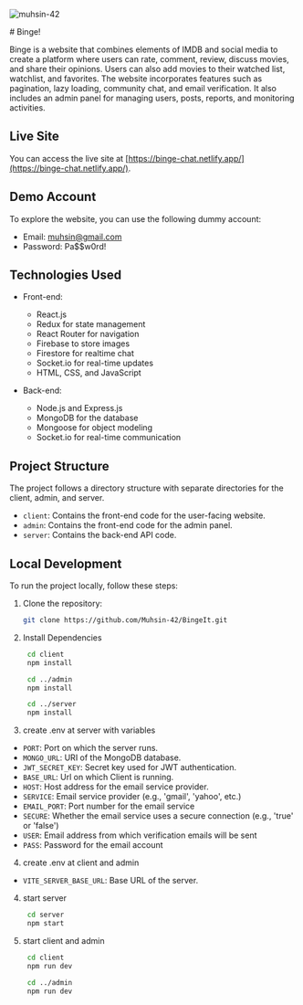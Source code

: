 <p align="left"> <img src="https://komarev.com/ghpvc/?username=muhsin-42&label=Repo%20views&color=0e75b6&style=flat" alt="muhsin-42" /> </p>
# Binge!

Binge is a website that combines elements of IMDB and social media to create a platform where users can rate, comment, review, discuss movies, and share their opinions. Users can also add movies to their watched list, watchlist, and favorites. The website incorporates features such as pagination, lazy loading, community chat, and email verification. It also includes an admin panel for managing users, posts, reports, and monitoring activities.

## Live Site

You can access the live site at [https://binge-chat.netlify.app/](https://binge-chat.netlify.app/).

## Demo Account

To explore the website, you can use the following dummy account:

- Email: muhsin@gmail.com
- Password: Pa$$w0rd!

## Technologies Used

- Front-end:
  - React.js
  - Redux for state management
  - React Router for navigation
  - Firebase to store images
  - Firestore for realtime chat
  - Socket.io for real-time updates
  - HTML, CSS, and JavaScript

- Back-end:
  - Node.js and Express.js
  - MongoDB for the database
  - Mongoose for object modeling
  - Socket.io for real-time communication

## Project Structure

The project follows a directory structure with separate directories for the client, admin, and server.

- `client`: Contains the front-end code for the user-facing website.
- `admin`: Contains the front-end code for the admin panel.
- `server`: Contains the back-end API code.

## Local Development

To run the project locally, follow these steps:

1. Clone the repository:

   ```bash
   git clone https://github.com/Muhsin-42/BingeIt.git

2. Install Dependencies
   ```bash
    cd client
    npm install

    cd ../admin
    npm install

    cd ../server
    npm install

3. create .env at server with variables
- `PORT`: Port on which the server runs.
- `MONGO_URL`: URI of the MongoDB database.
- `JWT_SECRET_KEY`: Secret key used for JWT authentication.
- `BASE_URL`: Url on which Client is running.
- `HOST`: Host address for the email service provider.
- `SERVICE`: Email service provider (e.g., 'gmail', 'yahoo', etc.)
- `EMAIL_PORT`: Port number for the email service
- `SECURE`: Whether the email service uses a secure connection (e.g., 'true' or 'false')
- `USER`: Email address from which verification emails will be sent
- `PASS`: Password for the email account

4. create .env at client and admin
- `VITE_SERVER_BASE_URL`: Base URL of the server.

4. start server
   ```bash
    cd server
    npm start


5. start client and admin
   ```bash
    cd client
    npm run dev

    cd ../admin
    npm run dev
